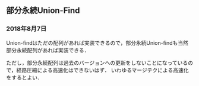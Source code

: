 ## 部分永続Union-Find
### 2018年8月7日

Union-findはただの配列があれば実装できるので，部分永続Union-findも当然部分永続配列があれば実装できる．

ただし，部分永続配列は過去のバージョンへの更新をしないことになっているので，経路圧縮による高速化はできないはず．
いわゆるマージテクによる高速化をするとよい．